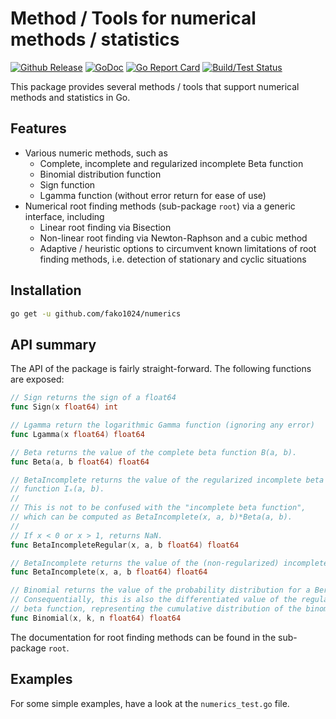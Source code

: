 # Method / Tools for numerical methods / statistics

[![Github Release](https://img.shields.io/github/release/fako1024/numerics.svg)](https://github.com/fako1024/numerics/releases)
[![GoDoc](https://godoc.org/github.com/fako1024/numerics?status.svg)](https://godoc.org/github.com/fako1024/numerics/)
[![Go Report Card](https://goreportcard.com/badge/github.com/fako1024/numerics)](https://goreportcard.com/report/github.com/fako1024/numerics)
[![Build/Test Status](https://github.com/fako1024/numerics/workflows/Go/badge.svg)](https://github.com/fako1024/numerics/actions?query=workflow%3AGo)

This package provides several methods / tools that support numerical methods and statistics in Go.

## Features
- Various numeric methods, such as
	- Complete, incomplete and regularized incomplete Beta function
	- Binomial distribution function
	- Sign function
	- Lgamma function (without error return for ease of use)
- Numerical root finding methods (sub-package `root`) via a generic interface, including
	- Linear root finding via Bisection
	- Non-linear root finding via Newton-Raphson and a cubic method
	- Adaptive / heuristic options to circumvent known limitations of root finding methods, i.e. detection of stationary and cyclic situations

## Installation
```bash
go get -u github.com/fako1024/numerics
```

## API summary

The API of the package is fairly straight-forward. The following functions are exposed:
```Go
// Sign returns the sign of a float64  
func Sign(x float64) int

// Lgamma return the logarithmic Gamma function (ignoring any error)  
func Lgamma(x float64) float64

// Beta returns the value of the complete beta function B(a, b).  
func Beta(a, b float64) float64

// BetaIncomplete returns the value of the regularized incomplete beta  
// function Iₓ(a, b).  
//  
// This is not to be confused with the "incomplete beta function",  
// which can be computed as BetaIncomplete(x, a, b)*Beta(a, b).  
//  
// If x < 0 or x > 1, returns NaN.  
func BetaIncompleteRegular(x, a, b float64) float64

// BetaIncomplete returns the value of the (non-regularized) incomplete beta function  
func BetaIncomplete(x, a, b float64) float64

// Binomial returns the value of the probability distribution for a Bernoulli experiment.  
// Consequentially, this is also the differentiated value of the regularized incomplete  
// beta function, representing the cumulative distribution of the binomial PDF  
func Binomial(x, k, n float64) float64
```
The documentation for root finding methods can be found in the sub-package `root`.

## Examples
For some simple examples, have a look at the `numerics_test.go` file.
